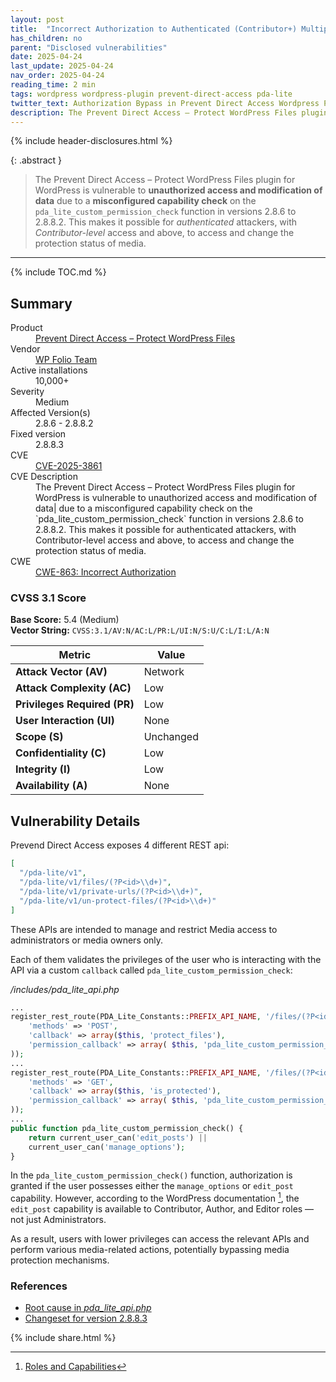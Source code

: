 ```yaml
---
layout: post
title:  "Incorrect Authorization to Authenticated (Contributor+) Multiple Media Actions in Prevent Direct Access Wordpress Plugin (CVE-2025-3861)"
has_children: no
parent: "Disclosed vulnerabilities"
date: 2025-04-24
last_update: 2025-04-24
nav_order: 2025-04-24
reading_time: 2 min
tags: wordpress wordpress-plugin prevent-direct-access pda-lite
twitter_text: Authorization Bypass in Prevent Direct Access Wordpress Plugin (CVE-2025-3861)
description: The Prevent Direct Access – Protect WordPress Files plugin for WordPress is vulnerable to unauthorized access and modification of data| due to a misconfigured capability check on the 'pda_lite_custom_permission_check' function in versions 2.8.6 to 2.8.8.2. This makes it possible for authenticated attackers, with Contributor-level access and above, to access and change the protection status of media.
---
```


{% include header-disclosures.html %}

{: .abstract }
>The Prevent Direct Access – Protect WordPress Files plugin for WordPress is vulnerable to **unauthorized access and modification of data** due to a **misconfigured capability check** on the `pda_lite_custom_permission_check` function in versions 2.8.6 to 2.8.8.2. This makes it possible for *authenticated* attackers, with *Contributor-level* access and above, to access and change the protection status of media.

---

{% include TOC.md %}

## Summary

<dl>
  <dt>Product</dt>
  <dd><a href="https://wordpress.org/plugins/prevent-direct-access/">Prevent Direct Access – Protect WordPress Files</a></dd>
  <dt>Vendor</dt>
  <dd><a href="https://profiles.wordpress.org/buildwps/">WP Folio Team</a></dd>
  <dt>Active installations</dt>
  <dd>10,000+</dd>
  <dt>Severity</dt>
  <dd>Medium</dd>
  <dt>Affected Version(s)</dt>
  <dd>2.8.6 - 2.8.8.2</dd>
  <dt>Fixed version</dt>
  <dd>2.8.8.3</dd>
  <dt>CVE</dt>
  <dd><a href="https://www.cve.org/CVERecord?id=CVE-2025-3861">CVE-2025-3861</a></dd>
  <dt>CVE Description</dt>
  <dd>The Prevent Direct Access – Protect WordPress Files plugin for WordPress is vulnerable to unauthorized access and modification of data| due to a misconfigured capability check on the `pda_lite_custom_permission_check` function in versions 2.8.6 to 2.8.8.2. This makes it possible for authenticated attackers, with Contributor-level access and above, to access and change the protection status of media.</dd>
  <dt>CWE</dt>
  <dd><a href="https://cwe.mitre.org/data/definitions/863.html">CWE-863: Incorrect Authorization</a></dd>
</dl>

### CVSS 3.1 Score

**Base Score:** 5.4 (Medium)  
**Vector String:** `CVSS:3.1/AV:N/AC:L/PR:L/UI:N/S:U/C:L/I:L/A:N`

|**Metric**|**Value**|
|---|---|
|**Attack Vector (AV)**|Network|
|**Attack Complexity (AC)**|Low|
|**Privileges Required (PR)**|Low|
|**User Interaction (UI)**|None|
|**Scope (S)**|Unchanged|
|**Confidentiality (C)**|Low|
|**Integrity (I)**|Low|
|**Availability (A)**|None|


## Vulnerability Details

Prevend Direct Access exposes 4 different REST api:

```json
[
  "/pda-lite/v1",
  "/pda-lite/v1/files/(?P<id>\\d+)",
  "/pda-lite/v1/private-urls/(?P<id>\\d+)",
  "/pda-lite/v1/un-protect-files/(?P<id>\\d+)"
]
```
These APIs are intended to manage and restrict Media access to administrators or media owners only.

Each of them validates the privileges of the user who is interacting with the API via a custom `callback` called `pda_lite_custom_permission_check`:

*/includes/pda_lite_api.php*
```php
...
register_rest_route(PDA_Lite_Constants::PREFIX_API_NAME, '/files/(?P<id>\d+)', array(
    'methods' => 'POST',
    'callback' => array($this, 'protect_files'),
    'permission_callback' => array( $this, 'pda_lite_custom_permission_check' ),
));
...
register_rest_route(PDA_Lite_Constants::PREFIX_API_NAME, '/files/(?P<id>\d+)', array(
    'methods' => 'GET',
    'callback' => array($this, 'is_protected'),
    'permission_callback' => array( $this, 'pda_lite_custom_permission_check' ),
));
...
public function pda_lite_custom_permission_check() {
    return current_user_can('edit_posts') || 
    current_user_can('manage_options');
}
```
In the `pda_lite_custom_permission_check()` function, authorization is granted if the user possesses either the `manage_options` or `edit_post` capability. However, according to the WordPress documentation [^doc], the `edit_post` capability is available to Contributor, Author, and Editor roles — not just Administrators. 

As a result, users with lower privileges can access the relevant APIs and perform various media-related actions, potentially bypassing media protection mechanisms.

[^doc]: [Roles and Capabilities](https://wordpress.org/documentation/article/roles-and-capabilities/)


### References

- [Root cause in *pda_lite_api.php*](https://plugins.trac.wordpress.org/browser/prevent-direct-access/tags/2.8.8.2/includes/pda_lite_api.php#L71)
- [Changeset for version 2.8.8.3](https://plugins.trac.wordpress.org/changeset/3279923/)

{% include share.html %}